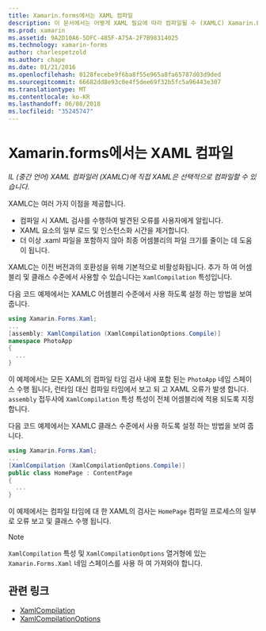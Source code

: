 ```yaml
---
title: Xamarin.forms에서는 XAML 컴파일
description: 이 문서에서는 어떻게 XAML 필요에 따라 컴파일될 수 (XAMLC) Xamarin.Forms XAML 컴파일러로 중간 언어 (IL)에 직접 설명 합니다.
ms.prod: xamarin
ms.assetid: 9A2D10A6-5DFC-485F-A75A-2F7B98314025
ms.technology: xamarin-forms
author: charlespetzold
ms.author: chape
ms.date: 01/21/2016
ms.openlocfilehash: 0128fecebe9f6ba8f55e965a8fa65787d03d9ded
ms.sourcegitcommit: 66682dd8e93c0e4f5dee69f32b5fc5a96443e307
ms.translationtype: MT
ms.contentlocale: ko-KR
ms.lasthandoff: 06/08/2018
ms.locfileid: "35245747"
---
```

# <a name="xaml-compilation-in-xamarinforms"></a>Xamarin.forms에서는 XAML 컴파일

_IL (중간 언어) XAML 컴파일러 (XAMLC)에 직접 XAML은 선택적으로 컴파일할 수 있습니다._

XAMLC는 여러 가지 이점을 제공합니다.

- 컴파일 시 XAML 검사를 수행하여 발견된 오류를 사용자에게 알립니다.
- XAML 요소의 일부 로드 및 인스턴스화 시간을 제거합니다.
- 더 이상 .xaml 파일을 포함하지 않아 최종 어셈블리의 파일 크기를 줄이는 데 도움이 됩니다.

XAMLC는 이전 버전과의 호환성을 위해 기본적으로 비활성화됩니다. 추가 하 여 어셈블리 및 클래스 수준에서 사용할 수 있습니다는 `XamlCompilation` 특성입니다.

다음 코드 예제에서는 XAMLC 어셈블리 수준에서 사용 하도록 설정 하는 방법을 보여 줍니다.

```csharp
using Xamarin.Forms.Xaml;
...
[assembly: XamlCompilation (XamlCompilationOptions.Compile)]
namespace PhotoApp
{
  ...
}
```

이 예제에서는 모든 XAML의 컴파일 타임 검사 내에 포함 된는 `PhotoApp` 네임 스페이스 수행 됩니다, 런타임 대신 컴파일 타임에서 보고 되 고 XAML 오류가 발생 합니다.
`assembly` 접두사에 `XamlCompilation` 특성 특성이 전체 어셈블리에 적용 되도록 지정 합니다.

다음 코드 예제에서는 XAMLC 클래스 수준에서 사용 하도록 설정 하는 방법을 보여 줍니다.

```csharp
using Xamarin.Forms.Xaml;
...
[XamlCompilation (XamlCompilationOptions.Compile)]
public class HomePage : ContentPage
{
  ...
}
```

이 예제에서는 컴파일 타임에 대 한 XAML의 검사는 `HomePage` 컴파일 프로세스의 일부로 오류 보고 및 클래스 수행 됩니다.

> [!NOTE]
> `XamlCompilation` 특성 및 `XamlCompilationOptions` 열거형에 있는 `Xamarin.Forms.Xaml` 네임 스페이스를 사용 하 여 가져와야 합니다.


## <a name="related-links"></a>관련 링크

- [XamlCompilation](https://developer.xamarin.com/api/type/Xamarin.Forms.Xaml.XamlCompilationAttribute/)
- [XamlCompilationOptions](https://developer.xamarin.com/api/type/Xamarin.Forms.Xaml.XamlCompilationOptions/)

